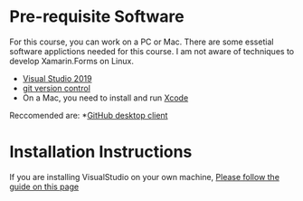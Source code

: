 # Pre-requisite Software

For this course, you can work on a PC or Mac. There are some essetial software applictions needed for this course. I am not aware of techniques to develop Xamarin.Forms on Linux.

* [Visual Studio 2019](https://visualstudio.microsoft.com/vs/)
* [git version control](https://git-scm.com/downloads)
* On a Mac, you need to install and run [Xcode](https://apps.apple.com/gb/app/xcode/id497799835?mt=12)

Reccomended are:
 *[GitHub desktop client](https://desktop.github.com/)
 
# Installation Instructions
If you are installing VisualStudio on your own machine, [Please follow the guide on this page](https://docs.microsoft.com/en-us/xamarin/get-started/installation/index?pivots=windows)


